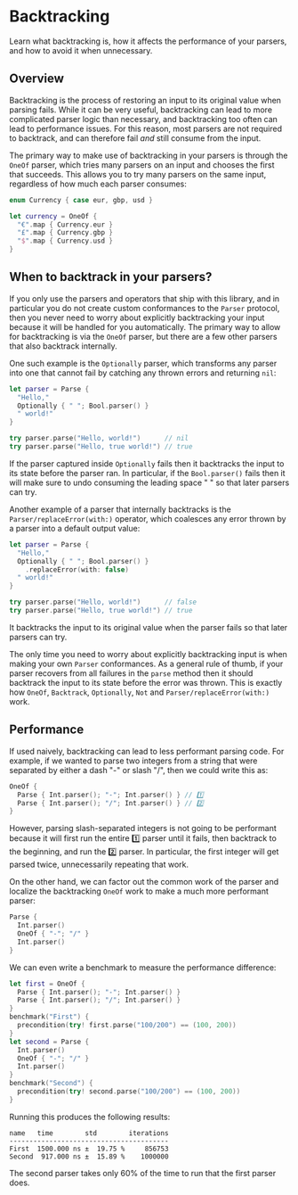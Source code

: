 # Backtracking

Learn what backtracking is, how it affects the performance of your parsers, and how to avoid it when
unnecessary.

## Overview

Backtracking is the process of restoring an input to its original value when parsing fails. While it
can be very useful, backtracking can lead to more complicated parser logic than necessary, and
backtracking too often can lead to performance issues. For this reason, most parsers are not
required to backtrack, and can therefore fail _and_ still consume from the input.

The primary way to make use of backtracking in your parsers is through the ``OneOf`` parser, which
tries many parsers on an input and chooses the first that succeeds. This allows you to try many
parsers on the same input, regardless of how much each parser consumes:

```swift
enum Currency { case eur, gbp, usd }

let currency = OneOf {
  "€".map { Currency.eur }
  "£".map { Currency.gbp }
  "$".map { Currency.usd }
}
```

## When to backtrack in your parsers?

If you only use the parsers and operators that ship with this library, and in particular you do not
create custom conformances to the ``Parser`` protocol, then you never need to worry about explicitly
backtracking your input because it will be handled for you automatically. The primary way to allow
for backtracking is via the ``OneOf`` parser, but there are a few other parsers that also backtrack
internally.

One such example is the ``Optionally`` parser, which transforms any parser into one that cannot fail
by catching any thrown errors and returning `nil`:

```swift
let parser = Parse {
  "Hello,"
  Optionally { " "; Bool.parser() }
  " world!"
}

try parser.parse("Hello, world!")      // nil
try parser.parse("Hello, true world!") // true
```

If the parser captured inside ``Optionally`` fails then it backtracks the input to its state before
the parser ran. In particular, if the `Bool.parser()` fails then it will make sure to undo
consuming the leading space " " so that later parsers can try.

Another example of a parser that internally backtracks is the ``Parser/replaceError(with:)``
operator, which coalesces any error thrown by a parser into a default output value:

```swift
let parser = Parse {
  "Hello,"
  Optionally { " "; Bool.parser() }
    .replaceError(with: false)
  " world!"
}

try parser.parse("Hello, world!")      // false
try parser.parse("Hello, true world!") // true
```

It backtracks the input to its original value when the parser fails so that later parsers can try.

The only time you need to worry about explicitly backtracking input is when making your own
``Parser`` conformances. As a general rule of thumb, if your parser recovers from all failures
in the `parse` method then it should backtrack the input to its state before the error was thrown.
This is exactly how ``OneOf``, ``Backtrack``, ``Optionally``, ``Not`` and ``Parser/replaceError(with:)`` 
work.

## Performance

If used naively, backtracking can lead to less performant parsing code. For example, if we wanted to
parse two integers from a string that were separated by either a dash "-" or slash "/", then we
could write this as:

```swift
OneOf {
  Parse { Int.parser(); "-"; Int.parser() } // 1️⃣
  Parse { Int.parser(); "/"; Int.parser() } // 2️⃣
}
```

However, parsing slash-separated integers is not going to be performant because it will first run
the entire 1️⃣ parser until it fails, then backtrack to the beginning, and run the 2️⃣ parser. In
particular, the first integer will get parsed twice, unnecessarily repeating that work.

On the  other hand, we can factor out the common work of the parser and localize the backtracking
``OneOf`` work to make a much more performant parser:

```swift
Parse {
  Int.parser()
  OneOf { "-"; "/" }
  Int.parser()
}
```

We can even write a benchmark to measure the performance difference:

```swift
let first = OneOf {
  Parse { Int.parser(); "-"; Int.parser() }
  Parse { Int.parser(); "/"; Int.parser() }
}
benchmark("First") {
  precondition(try! first.parse("100/200") == (100, 200))
}
let second = Parse {
  Int.parser()
  OneOf { "-"; "/" }
  Int.parser()
}
benchmark("Second") {
  precondition(try! second.parse("100/200") == (100, 200))
}
```

Running this produces the following results:

```
name   time        std        iterations
----------------------------------------
First  1500.000 ns ±  19.75 %     856753
Second  917.000 ns ±  15.89 %    1000000
```

The second parser takes only 60% of the time to run that the first parser does.
